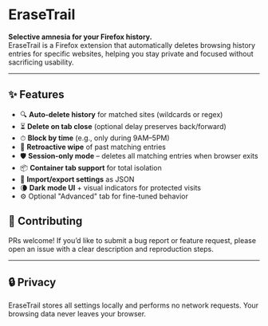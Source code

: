 # EraseTrail

**Selective amnesia for your Firefox history.**  
EraseTrail is a Firefox extension that automatically deletes browsing history entries for specific websites, helping you stay private and focused without sacrificing usability.

---

## ✨ Features

- 🔍 **Auto-delete history** for matched sites (wildcards or regex)
- ⏳ **Delete on tab close** (optional delay preserves back/forward)
- ⏱ **Block by time** (e.g., only during 9AM–5PM)
- 🧹 **Retroactive wipe** of past matching entries
- 🛡 **Session-only mode** – deletes all matching entries when browser exits
- 📦 **Container tab support** for total isolation
- 💾 **Import/export settings** as JSON
- 🌘 **Dark mode UI** + visual indicators for protected visits
- ⚙️ Optional "Advanced" tab for fine-tuned behavior

## 🙌 Contributing

PRs welcome! If you’d like to submit a bug report or feature request, please open an issue with a clear description and reproduction steps.

---

## 🔒 Privacy

EraseTrail stores all settings locally and performs no network requests. Your browsing data never leaves your browser.
